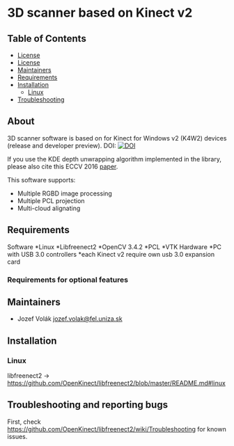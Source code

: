 # 3D scanner based on Kinect v2

## Table of Contents

* [License](README.md#about)
* [License](README.md#license)
* [Maintainers](README.md#maintainers)
* [Requirements](README.md#requirements)
* [Installation](README.md#installation)
  * [Linux](README.md#linux)
* [Troubleshooting](README.md#troubleshooting-and-reporting-bugs)

## About

3D scanner software is based on  for Kinect for Windows v2 (K4W2) devices (release and developer preview).
DOI: [![DOI](https://zenodo.org/badge/DOI/10.5281/zenodo.50641.svg)](https://doi.org/10.5281/zenodo.50641)

If you use the KDE depth unwrapping algorithm implemented in the library, please also cite this ECCV 2016 [paper](http://users.isy.liu.se/cvl/perfo/abstracts/jaremo16.html).

This software supports:
* Multiple RGBD image processing
* Multiple PCL projection
* Multi-cloud alignating

## Requirements
Software
  *Linux
    *Libfreenect2
    *OpenCV 3.4.2
    *PCL
    *VTK
Hardware
  *PC with USB 3.0 controllers
    *each Kinect v2 require own usb 3.0 expansion card

### Requirements for optional features

## Maintainers

* Jozef Volák <jozef.volak@fel.uniza.sk>

## Installation
### Linux
 libfreenect2 -> https://github.com/OpenKinect/libfreenect2/blob/master/README.md#linux


## Troubleshooting and reporting bugs

First, check https://github.com/OpenKinect/libfreenect2/wiki/Troubleshooting for known issues.
